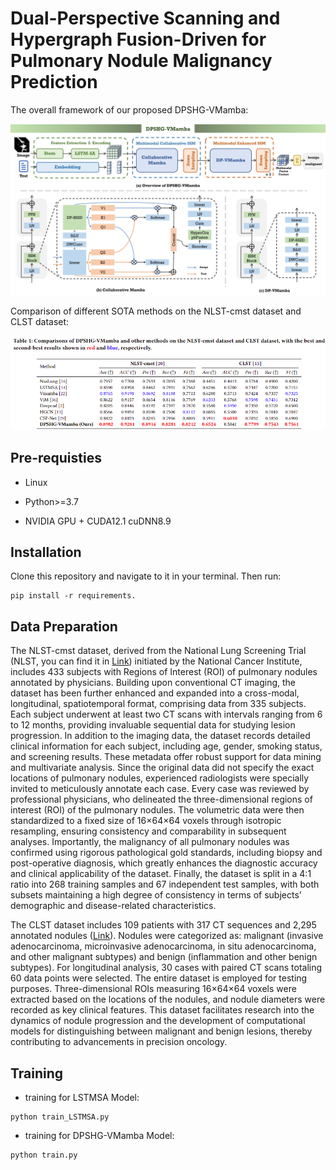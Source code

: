 # Dual-Perspective Scanning and Hypergraph Fusion-Driven for Pulmonary Nodule Malignancy Prediction

The overall framework of our proposed DPSHG-VMamba:

![model](DPSHG-VMamba/img/model.jpg)

Comparison of different SOTA methods on the NLST-cmst dataset and CLST dataset:

![renderings](DPSHG-VMamba/img/data.png)

## Pre-requisties

- Linux

- Python>=3.7

- NVIDIA GPU + CUDA12.1 cuDNN8.9

## Installation

Clone this repository and navigate to it in your terminal. Then run:

```
pip install -r requirements.
```

## Data Preparation
The NLST-cmst dataset, derived from the National Lung Screening Trial (NLST, you can find it in [Link](https://cdas.cancer.gov/datasets/nlst/)) initiated by the National Cancer Institute, includes 433 subjects with Regions of Interest (ROI) of pulmonary nodules annotated by physicians. Building upon conventional CT imaging, the dataset has been further enhanced and expanded into a cross-modal, longitudinal, spatiotemporal format, comprising data from 335 subjects. Each subject underwent at least two CT scans with intervals ranging from 6 to 12 months, providing invaluable sequential data for studying lesion progression. In addition to the imaging data, the dataset records detailed clinical information for each subject, including age, gender, smoking status, and screening results. These metadata offer robust support for data mining and multivariate analysis. Since the original data did not specify the exact locations of pulmonary nodules, experienced radiologists were specially invited to meticulously annotate each case. Every case was reviewed by professional physicians, who delineated the three-dimensional regions of interest (ROI) of the pulmonary nodules. The volumetric data were then standardized to a fixed size of 16×64×64 voxels through isotropic resampling, ensuring consistency and comparability in subsequent analyses. Importantly, the malignancy of all pulmonary nodules was confirmed using rigorous pathological gold standards, including biopsy and post-operative diagnosis, which greatly enhances the diagnostic accuracy and clinical applicability of the dataset. Finally, the dataset is split in a 4:1 ratio into 268 training samples and 67 independent test samples, with both subsets maintaining a high degree of consistency in terms of subjects’ demographic and disease-related characteristics.

The CLST dataset includes 109 patients with 317 CT sequences and 2,295 annotated nodules ([Link](https://www.nature.com/articles/s41597-024-03851-7)). Nodules were categorized as: malignant (invasive adenocarcinoma, microinvasive adenocarcinoma, in situ adenocarcinoma, and other malignant subtypes) and benign (inflammation and other benign subtypes). For longitudinal analysis, 30 cases with paired CT scans totaling 60 data points were selected. The entire dataset is employed for testing purposes. Three-dimensional ROIs measuring 16×64×64 voxels were extracted based on the locations of the nodules, and nodule diameters were recorded as key clinical features. This dataset facilitates research into the dynamics of nodule progression and the development of computational models for distinguishing between malignant and benign lesions, thereby contributing to advancements in precision oncology.

## Training

- training for LSTMSA Model:

```
python train_LSTMSA.py
```

- training for DPSHG-VMamba Model:

```
python train.py
```
